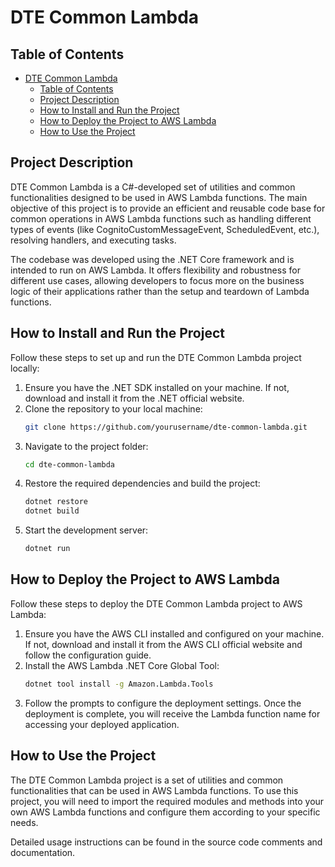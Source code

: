 # DTE Common Lambda
## Table of Contents
- [DTE Common Lambda](#dte-common-lambda)
  - [Table of Contents](#table-of-contents)
  - [Project Description](#project-description)
  - [How to Install and Run the Project](#how-to-install-and-run-the-project)
  - [How to Deploy the Project to AWS Lambda](#how-to-deploy-the-project-to-aws-lambda)
  - [How to Use the Project](#how-to-use-the-project)

## Project Description
DTE Common Lambda is a C#-developed set of utilities and common functionalities designed to be used in AWS Lambda functions. The main objective of this project is to provide an efficient and reusable code base for common operations in AWS Lambda functions such as handling different types of events (like CognitoCustomMessageEvent, ScheduledEvent, etc.), resolving handlers, and executing tasks.

The codebase was developed using the .NET Core framework and is intended to run on AWS Lambda. It offers flexibility and robustness for different use cases, allowing developers to focus more on the business logic of their applications rather than the setup and teardown of Lambda functions. 

## How to Install and Run the Project
Follow these steps to set up and run the DTE Common Lambda project locally:

1. Ensure you have the .NET SDK installed on your machine. If not, download and install it from the .NET official website.
2. Clone the repository to your local machine:
    ```bash
    git clone https://github.com/yourusername/dte-common-lambda.git
    ```
3. Navigate to the project folder:
    ```bash
    cd dte-common-lambda
    ```
4. Restore the required dependencies and build the project:
    ```bash
    dotnet restore
    dotnet build
    ```
5. Start the development server:
    ```bash
    dotnet run
    ```
## How to Deploy the Project to AWS Lambda
Follow these steps to deploy the DTE Common Lambda project to AWS Lambda:

1. Ensure you have the AWS CLI installed and configured on your machine. If not, download and install it from the AWS CLI official website and follow the configuration guide.
2. Install the AWS Lambda .NET Core Global Tool:
    ```bash
    dotnet tool install -g Amazon.Lambda.Tools
    ```
3. Follow the prompts to configure the deployment settings. Once the deployment is complete, you will receive the Lambda function name for accessing your deployed application.

## How to Use the Project
The DTE Common Lambda project is a set of utilities and common functionalities that can be used in AWS Lambda functions. To use this project, you will need to import the required modules and methods into your own AWS Lambda functions and configure them according to your specific needs.

Detailed usage instructions can be found in the source code comments and documentation.
